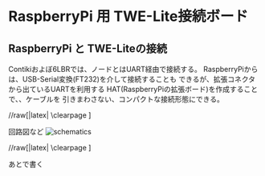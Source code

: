 RaspberryPi 用 TWE-Lite接続ボード
=================================


RaspberryPi と TWE-Liteの接続
-----------------------------

Contikiおよぼ6LBRでは、ノードとはUART経由で接続する。
RaspberryPiからは、USB-Serial変換(FT232)を介して接続することも
できるが、拡張コネクタから出ているUARTを利用する
HAT(RaspberryPiの拡張ボード)を作成することで、、ケーブルを
引きまわさない、コンパクトな接続形態にできる。


//raw[|latex| \\clearpage ]

回路図など
![schematics](twe_on_rpi_sch_part.svg "sche")

//raw[|latex| \\clearpage ]

あとで書く

